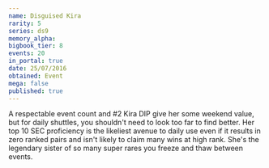 ```yaml
---
name: Disguised Kira
rarity: 5
series: ds9
memory_alpha:
bigbook_tier: 8
events: 20
in_portal: true
date: 25/07/2016
obtained: Event
mega: false
published: true
---
```


A respectable event count and #2 Kira DIP give her some weekend value, but for daily shuttles, you shouldn't need to look too far to find better. Her top 10 SEC proficiency is the likeliest avenue to daily use even if it results in zero ranked pairs and isn't likely to claim many wins at high rank. She's the legendary sister of so many super rares you freeze and thaw between events.
